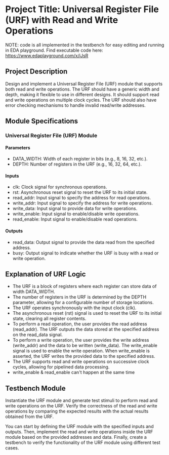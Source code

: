 # Project Title: Universal Register File (URF) with Read and Write Operations

NOTE: code is all implemented in the testbench for easy editing and running in EDA playground.
Find executable code here: <https://www.edaplayground.com/x/iJsR>

## Project Description

Design and implement a Universal Register File (URF) module that supports both read and write operations. The URF should have a generic width and depth, making it flexible to use in different designs. It should support read and write operations on multiple clock cycles. The URF should also have error checking mechanisms to handle invalid read/write addresses.

## Module Specifications

### Universal Register File (URF) Module

#### Parameters

- DATA_WIDTH: Width of each register in bits (e.g., 8, 16, 32, etc.).
- DEPTH: Number of registers in the URF (e.g., 16, 32, 64, etc.).

#### Inputs

- clk: Clock signal for synchronous operations.
- rst: Asynchronous reset signal to reset the URF to its initial state.
- read_addr: Input signal to specify the address for read operations.
- write_addr: Input signal to specify the address for write operations.
- write_data: Input signal to provide data for write operations.
- write_enable: Input signal to enable/disable write operations.
- read_enable: Input signal to enable/disable read operations.

#### Outputs

- read_data: Output signal to provide the data read from the specified address.
- busy: Output signal to indicate whether the URF is busy with a read or write operation.

## Explanation of URF Logic

- The URF is a block of registers where each register can store data of width DATA_WIDTH.
- The number of registers in the URF is determined by the DEPTH parameter, allowing for a configurable number of storage locations.
- The URF operates synchronously with the input clock (clk).
- The asynchronous reset (rst) signal is used to reset the URF to its initial state, clearing all register contents.
- To perform a read operation, the user provides the read address (read_addr). The URF outputs the data stored at the specified address on the read_data signal.
- To perform a write operation, the user provides the write address (write_addr) and the data to be written (write_data). The write_enable signal is used to enable the write operation. When write_enable is asserted, the URF writes the provided data to the specified address.
- The URF supports read and write operations on successive clock cycles, allowing for pipelined data processing.
- write_enable & read_enable can't happen at the same time

## Testbench Module

Instantiate the URF module and generate test stimuli to perform read and write operations on the URF.
Verify the correctness of the read and write operations by comparing the expected results with the actual results obtained from the URF.

You can start by defining the URF module with the specified inputs and outputs. Then, implement the read and write operations inside the URF module based on the provided addresses and data. Finally, create a testbench to verify the functionality of the URF module using different test cases.
